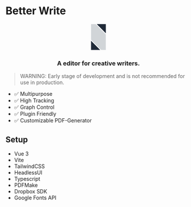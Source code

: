 # Better Write

<p align="center">
  <a href="https://novout.github.io/better-write/">
    <img src="./.github/logo.png" alt="Logo" width="8%">
  </a>

  <h3 align="center">A editor for creative writers.</h3>
</p>

> WARNING: Early stage of development and is not recommended for use in production.

- ✅ Multipurpose
- ✅ High Tracking
- ✅ Graph Control
- ✅ Plugin Friendly
- ✅ Customizable PDF-Generator

## Setup

- Vue 3
- Vite
- TailwindCSS
- HeadlessUI
- Typescript
- PDFMake
- Dropbox SDK
- Google Fonts API
